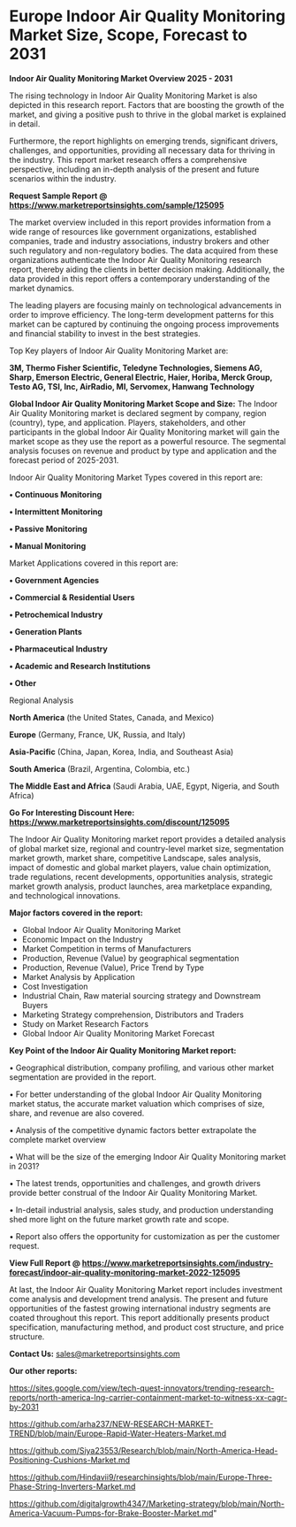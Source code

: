 # Europe Indoor Air Quality Monitoring Market Size, Scope, Forecast to 2031

<Strong> Indoor Air Quality Monitoring Market Overview 2025 - 2031</strong>

The rising technology in Indoor Air Quality Monitoring Market is also depicted in this research report. Factors that are boosting the growth of the market, and giving a positive push to thrive in the global market is explained in detail.

Furthermore, the report highlights on emerging trends, significant drivers, challenges, and opportunities, providing all necessary data for thriving in the industry. This report market research offers a comprehensive perspective, including an in-depth analysis of the present and future scenarios within the industry.

<strong>Request Sample Report @ <a href=https://www.marketreportsinsights.com/sample/125095>https://www.marketreportsinsights.com/sample/125095</a></strong>

The market overview included in this report provides information from a wide range of resources like government organizations, established companies, trade and industry associations, industry brokers and other such regulatory and non-regulatory bodies. The data acquired from these organizations authenticate the Indoor Air Quality Monitoring research report, thereby aiding the clients in better decision making. Additionally, the data provided in this report offers a contemporary understanding of the market dynamics.

The leading players are focusing mainly on technological advancements in order to improve efficiency. The long-term development patterns for this market can be captured by continuing the ongoing process improvements and financial stability to invest in the best strategies.

Top Key players of Indoor Air Quality Monitoring Market are:

<strong>3M, Thermo Fisher Scientific, Teledyne Technologies, Siemens AG, Sharp, Emerson Electric, General Electric, Haier, Horiba, Merck Group, Testo AG, TSI, Inc, AirRadio, MI, Servomex, Hanwang Technology</strong>

<strong><b>Global Indoor Air Quality Monitoring Market Scope and Size:</b></strong>
The Indoor Air Quality Monitoring market is declared segment by company, region (country), type, and application. Players, stakeholders, and other participants in the global Indoor Air Quality Monitoring market will gain the market scope as they use the report as a powerful resource. The segmental analysis focuses on revenue and product by type and application and the forecast period of 2025-2031.

Indoor Air Quality Monitoring Market Types covered in this report are:

<strong>• Continuous Monitoring

• Intermittent Monitoring

• Passive Monitoring

• Manual Monitoring</strong>

Market Applications covered in this report are:

<strong>• Government Agencies

• Commercial & Residential Users

• Petrochemical Industry

• Generation Plants

• Pharmaceutical Industry

• Academic and Research Institutions

• Other</strong> 

Regional Analysis

<strong>North America</strong> (the United States, Canada, and Mexico)

<strong>Europe</strong> (Germany, France, UK, Russia, and Italy)

<strong>Asia-Pacific</strong> (China, Japan, Korea, India, and Southeast Asia)

<strong>South America</strong> (Brazil, Argentina, Colombia, etc.)

<strong>The Middle East and Africa</strong> (Saudi Arabia, UAE, Egypt, Nigeria, and South Africa)

<strong>Go For Interesting Discount Here: <a href=https://www.marketreportsinsights.com/discount/125095>https://www.marketreportsinsights.com/discount/125095</a></strong>

The Indoor Air Quality Monitoring market report provides a detailed analysis of global market size, regional and country-level market size, segmentation market growth, market share, competitive Landscape, sales analysis, impact of domestic and global market players, value chain optimization, trade regulations, recent developments, opportunities analysis, strategic market growth analysis, product launches, area marketplace expanding, and technological innovations.

<strong><b>Major factors covered in the report:</b></strong>
<ul>
  <li>Global Indoor Air Quality Monitoring Market </li>
  <li>Economic Impact on the Industry</li>
  <li>Market Competition in terms of Manufacturers</li>
  <li>Production, Revenue (Value) by geographical segmentation</li>
  <li>Production, Revenue (Value), Price Trend by Type</li>
  <li>Market Analysis by Application</li>
  <li>Cost Investigation</li>
  <li>Industrial Chain, Raw material sourcing strategy and Downstream Buyers</li>
  <li>Marketing Strategy comprehension, Distributors and Traders</li>
  <li>Study on Market Research Factors</li>
  <li>Global Indoor Air Quality Monitoring Market Forecast</li>
</ul>

<strong><b>Key Point of the Indoor Air Quality Monitoring Market report:</b></strong>

• Geographical distribution, company profiling, and various other market segmentation are provided in the report.

• For better understanding of the global Indoor Air Quality Monitoring market status, the accurate market valuation which comprises of size, share, and revenue are also covered.

• Analysis of the competitive dynamic factors better extrapolate the complete market overview

• What will be the size of the emerging Indoor Air Quality Monitoring market in 2031?

• The latest trends, opportunities and challenges, and growth drivers provide better construal of the Indoor Air Quality Monitoring Market.

• In-detail industrial analysis, sales study, and production understanding shed more light on the future market growth rate and scope.

• Report also offers the opportunity for customization as per the customer request.

<strong><b>View Full Report @ <a href=https://www.marketreportsinsights.com/industry-forecast/indoor-air-quality-monitoring-market-2022-125095>https://www.marketreportsinsights.com/industry-forecast/indoor-air-quality-monitoring-market-2022-125095</a></b></strong>


At last, the Indoor Air Quality Monitoring Market report includes investment come analysis and development trend analysis. The present and future opportunities of the fastest growing international industry segments are coated throughout this report. This report additionally presents product specification, manufacturing method, and product cost structure, and price structure.

<strong>Contact Us:</strong>
sales@marketreportsinsights.com

<strong>Our other reports:</strong>

<a href=https://sites.google.com/view/tech-quest-innovators/trending-research-reports/north-america-lng-carrier-containment-market-to-witness-xx-cagr-by-2031>https://sites.google.com/view/tech-quest-innovators/trending-research-reports/north-america-lng-carrier-containment-market-to-witness-xx-cagr-by-2031</a>

<a href=https://github.com/arha237/NEW-RESEARCH-MARKET-TREND/blob/main/Europe-Rapid-Water-Heaters-Market.md>https://github.com/arha237/NEW-RESEARCH-MARKET-TREND/blob/main/Europe-Rapid-Water-Heaters-Market.md</a>

<a href=https://github.com/Siya23553/Research/blob/main/North-America-Head-Positioning-Cushions-Market.md>https://github.com/Siya23553/Research/blob/main/North-America-Head-Positioning-Cushions-Market.md</a>

<a href=https://github.com/Hindavii9/researchinsights/blob/main/Europe-Three-Phase-String-Inverters-Market.md>https://github.com/Hindavii9/researchinsights/blob/main/Europe-Three-Phase-String-Inverters-Market.md</a>

<a href=https://github.com/digitalgrowth4347/Marketing-strategy/blob/main/North-America-Vacuum-Pumps-for-Brake-Booster-Market.md>https://github.com/digitalgrowth4347/Marketing-strategy/blob/main/North-America-Vacuum-Pumps-for-Brake-Booster-Market.md</a>"
